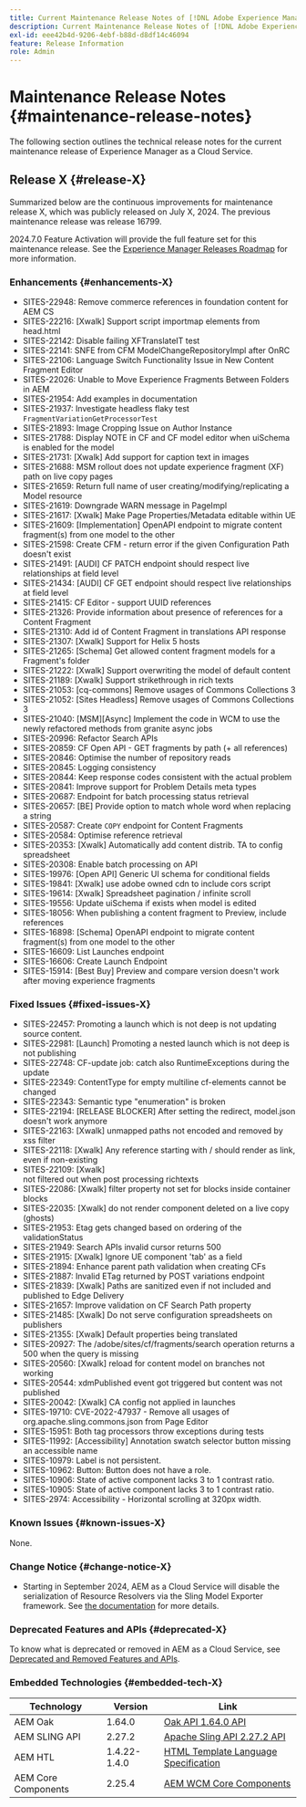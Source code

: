 ```yaml
---
title: Current Maintenance Release Notes of [!DNL Adobe Experience Manager] as a Cloud Service.
description: Current Maintenance Release Notes of [!DNL Adobe Experience Manager] as a Cloud Service.
exl-id: eee42b4d-9206-4ebf-b88d-d8df14c46094
feature: Release Information
role: Admin
---
```

# Maintenance Release Notes {#maintenance-release-notes}

The following section outlines the technical release notes for the current maintenance release of Experience Manager as a Cloud Service.

## Release X {#release-X}

Summarized below are the continuous improvements for maintenance release X, which was publicly released on July X, 2024. The previous maintenance release was release 16799.

2024.7.0 Feature Activation will provide the full feature set for this maintenance release. See the [Experience Manager Releases Roadmap](https://experienceleague.adobe.com/en/docs/experience-manager-release-information/aem-release-updates/update-releases-roadmap) for more information.

### Enhancements {#enhancements-X}

* SITES-22948: Remove commerce references in foundation content for AEM CS
* SITES-22216: [Xwalk] Support script importmap elements from head.html
* SITES-22142: Disable failing XFTranslateIT test
* SITES-22141: SNFE from CFM ModelChangeRepositoryImpl after OnRC
* SITES-22106: Language Switch Functionality Issue in New Content Fragment Editor
* SITES-22026: Unable to Move Experience Fragments Between Folders in AEM
* SITES-21954: Add examples in documentation
* SITES-21937: Investigate headless flaky test `FragmentVariationGetProcessorTest`
* SITES-21893: Image Cropping Issue on Author Instance
* SITES-21788: Display NOTE in CF and CF model editor when uiSchema is enabled for the model
* SITES-21731: [Xwalk] Add support for caption text in images
* SITES-21688: MSM rollout does not update experience fragment (XF) path on live copy pages
* SITES-21659: Return full name of user creating/modifying/replicating a Model resource
* SITES-21619: Downgrade WARN message in PageImpl
* SITES-21617: [Xwalk] Make Page Properties/Metadata editable within UE
* SITES-21609: [Implementation] OpenAPI endpoint to migrate content fragment(s) from one model to the other
* SITES-21598: Create CFM - return error if the given Configuration Path doesn't exist
* SITES-21491: [AUDI] CF PATCH endpoint should respect live relationships at field level
* SITES-21434: [AUDI] CF GET endpoint should respect live relationships at field level
* SITES-21415: CF Editor - support UUID references
* SITES-21326: Provide information about presence of references for a Content Fragment
* SITES-21310: Add id of Content Fragment in translations API response
* SITES-21307: [Xwalk] Support for Helix 5 hosts
* SITES-21265: [Schema] Get allowed content fragment models for a Fragment's folder
* SITES-21222: [Xwalk] Support overwriting the model of default content
* SITES-21189: [Xwalk] Support strikethrough in rich texts
* SITES-21053: [cq-commons] Remove usages of Commons Collections 3
* SITES-21052: [Sites Headless] Remove usages of Commons Collections 3
* SITES-21040: [MSM][Async] Implement the code in WCM to use the newly refactored methods from granite async jobs
* SITES-20996: Refactor Search APIs
* SITES-20859: CF Open API - GET fragments by path (+ all references)
* SITES-20846: Optimise the number of repository reads
* SITES-20845: Logging consistency
* SITES-20844: Keep response codes consistent with the actual problem
* SITES-20841: Improve support for Problem Details meta types
* SITES-20687: Endpoint for batch processing status retrieval
* SITES-20657: [BE] Provide option to match whole word when replacing a string
* SITES-20587: Create `COPY` endpoint for Content Fragments
* SITES-20584: Optimise reference retrieval
* SITES-20353: [Xwalk] Automatically add content distrib. TA to config spreadsheet
* SITES-20308: Enable batch processing on API
* SITES-19976: [Open API] Generic UI schema for conditional fields
* SITES-19841: [Xwalk] use adobe owned cdn to include cors script
* SITES-19614: [Xwalk] Spreadsheet pagination / infinite scroll
* SITES-19556:	Update uiSchema if exists when model is edited
* SITES-18056: When publishing a content fragment to Preview, include references
* SITES-16898: [Schema] OpenAPI endpoint to migrate content fragment(s) from one model to the other
* SITES-16609: List Launches endpoint
* SITES-16606: Create Launch Endpoint
* SITES-15914: [Best Buy] Preview and compare version doesn't work after moving experience fragments

### Fixed Issues {#fixed-issues-X}

* SITES-22457: Promoting a launch which is not deep is not updating source content.
* SITES-22981: [Launch] Promoting a nested launch which is not deep is not publishing
* SITES-22748: CF-update job: catch also RuntimeExceptions during the update
* SITES-22349: ContentType for empty multiline cf-elements cannot be changed
* SITES-22343: Semantic type "enumeration" is broken
* SITES-22194: [RELEASE BLOCKER] After setting the redirect, model.json doesn't work anymore
* SITES-22163: [Xwalk] unmapped paths not encoded and removed by xss filter
* SITES-22118: [Xwalk] Any reference starting with / should render as link, even if non-existing
* SITES-22109: [Xwalk] <div> not filtered out when post processing richtexts
* SITES-22086: [Xwalk] filter property not set for blocks inside container blocks
* SITES-22035: [Xwalk] do not render component deleted on a live copy (ghosts)
* SITES-21953: Etag gets changed based on ordering of the validationStatus
* SITES-21949: Search APIs invalid cursor returns 500
* SITES-21915: [Xwalk] Ignore UE component 'tab' as a field
* SITES-21894: Enhance parent path validation when creating CFs
* SITES-21887: Invalid ETag returned by POST variations endpoint
* SITES-21839: [Xwalk] Paths are sanitized even if not included and published to Edge Delivery
* SITES-21657: Improve validation on CF Search Path property
* SITES-21485: [Xwalk] Do not serve configuration spreadsheets on publishers
* SITES-21355: [Xwalk] Default properties being translated
* SITES-20927: The /adobe/sites/cf/fragments/search operation returns a 500 when the query is missing
* SITES-20560: [Xwalk] reload for content model on branches not working
* SITES-20544: xdmPublished event got triggered but content was not published
* SITES-20042: [Xwalk] CA config not applied in launches
* SITES-19710: CVE-2022-47937 - Remove all usages of org.apache.sling.commons.json from Page Editor
* SITES-15951: Both tag processors throw exceptions during tests
* SITES-11992: [Accessibility] Annotation swatch selector button missing an accessible name
* SITES-10979: Label is not persistent.
* SITES-10962: Button: Button does not have a role.
* SITES-10906: State of active component lacks 3 to 1 contrast ratio.
* SITES-10905: State of active component lacks 3 to 1 contrast ratio.
* SITES-2974: Accessibility - Horizontal scrolling at 320px width.

### Known Issues {#known-issues-X}

None.

### Change Notice {#change-notice-X}

* Starting in September 2024, AEM as a Cloud Service will disable the serialization of Resource Resolvers via the Sling Model Exporter framework. See [the documentation](/help/implementing/developing/hybrid/disallow-the-serialization-of-resourceresolvers-via-sling-model-exporter.md) for more details.

### Deprecated Features and APIs {#deprecated-X}

To know what is deprecated or removed in AEM as a Cloud Service, see [Deprecated and Removed Features and APIs](/help/release-notes/deprecated-removed-features.md).

### Embedded Technologies {#embedded-tech-X}

|Technology|Version|Link|
|---|---|---|
|AEM Oak | 1.64.0|[Oak API 1.64.0 API](https://www.javadoc.io/doc/org.apache.jackrabbit/oak-api/1.64.0/index.html)| 
|AEM SLING API | 2.27.2 |[Apache Sling API 2.27.2 API](https://www.javadoc.io/doc/org.apache.sling/org.apache.sling.api/latest/index.html)|
|AEM HTL| 1.4.22-1.4.0 |[HTML Template Language Specification](https://github.com/adobe/htl-spec)|
|AEM Core Components| 2.25.4|[AEM WCM Core Components](https://github.com/adobe/aem-core-wcm-components)|

